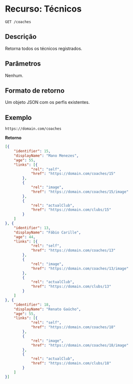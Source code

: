 
# Recurso: Técnicos

    GET /coaches

## Descrição
Retorna todos os técnicos registrados.

## Parâmetros
Nenhum.

## Formato de retorno
Um objeto JSON com os perfis existentes.

## Exemplo

    https://domain.com/coaches

**Retorno**
``` json
[{
    "identifier": 15,
    "displayName": "Mano Menezes",
    "age": 55,
    "links": [{
            "rel": "self",
            "href": "https://domain.com/coaches/15"
        },
        {
            "rel": "image",
            "href": "https://domain.com/coaches/15/image"
        },
        {
            "rel": "actualClub",
            "href": "https://domain.com/clubs/15"
        }
    ]
}, {
    "identifier": 13,
    "displayName": "Fábio Carille",
    "age": 44,
    "links": [{
            "rel": "self",
            "href": "https://domain.com/coaches/13"
        },
        {
            "rel": "image",
            "href": "https://domain.com/coaches/13/image"
        },
        {
            "rel": "actualClub",
            "href": "https://domain.com/clubs/13"
        }
    ]
}, {
    "identifier": 18,
    "displayName": "Renato Gaúcho",
    "age": 55,
    "links": [{
            "rel": "self",
            "href": "https://domain.com/coaches/18"
        },
        {
            "rel": "image",
            "href": "https://domain.com/coaches/18/image"
        },
        {
            "rel": "actualClub",
            "href": "https://domain.com/clubs/18"
        }
    ]
}]
```
